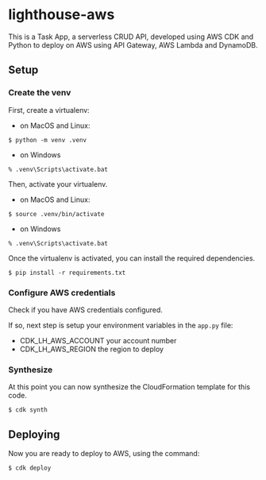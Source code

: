 # lighthouse-aws

This is a Task App, a serverless CRUD API, developed using AWS CDK and Python to deploy on AWS using API Gateway, AWS Lambda and DynamoDB.

## Setup

### Create the venv

First, create a virtualenv:

- on MacOS and Linux:

```
$ python -m venv .venv
```

- on Windows

```
% .venv\Scripts\activate.bat
```

Then, activate your virtualenv.

- on MacOS and Linux:
```
$ source .venv/bin/activate
```

- on Windows

```
% .venv\Scripts\activate.bat
```

Once the virtualenv is activated, you can install the required dependencies.

```
$ pip install -r requirements.txt
```

### Configure AWS credentials

Check if you have AWS credentials configured.

If so, next step is setup your environment variables in the `app.py` file:
* CDK_LH_AWS_ACCOUNT    your account number
* CDK_LH_AWS_REGION     the region to deploy

### Synthesize

At this point you can now synthesize the CloudFormation template for this code.

```
$ cdk synth
```

## Deploying

Now you are ready to deploy to AWS, using the command:

```
$ cdk deploy
```
